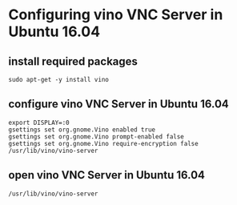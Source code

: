 # Configuring vino VNC Server in Ubuntu 16.04

## install required packages
```
sudo apt-get -y install vino
```

## configure vino VNC Server in Ubuntu 16.04
```
export DISPLAY=:0
gsettings set org.gnome.Vino enabled true
gsettings set org.gnome.Vino prompt-enabled false
gsettings set org.gnome.Vino require-encryption false
/usr/lib/vino/vino-server
```

## open vino VNC Server in Ubuntu 16.04
```
/usr/lib/vino/vino-server
```